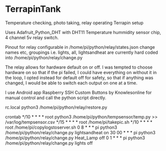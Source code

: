 # TerrapinTank
Temperature checking, photo taking, relay operating Terrapin setup

Uses
Adafruit_Python_DHT with DHT11 Temperature hummidity sensor chip, 4 channel 5v relay switch.

Pinout for relay configurable in /home/pi/python/relay/states.json change names etc, groupings i.e. lights, all, lightsandheat are currently hard coded into /home/pi/python/relay/change.py

The relay allows for hardware default on or off. I was tempted to choose hardware on so that if the pi failed, I could have everything on without it in the loop, I opted instead for default off for safety, so that if anything was changed, I would be able to switch each output on one at a time.

I use Android app Raspberry SSH Custom Buttons by Knowlesonline for manual control and call the python script directly.

rc.local
python3 /home/pi/python/relay/restore.py

crontab
*/10 *    * * *  root    python3 /home/pi/python/tempsensor/temp.py >> /var/log/tempsensor.csv
*/15 *    * * *  root    /home/pi/takepic.sh
*/10 *    * * *  root    /home/pi/copylogstoserver.sh
0  8      * * *  pi      python3 /home/pi/python/relay/change.py lightsandheat on
30 00     * * *  pi      python3 /home/pi/python/relay/change.py Heat_Lamp off
0  1      * * *  pi      python3 /home/pi/python/relay/change.py lights off